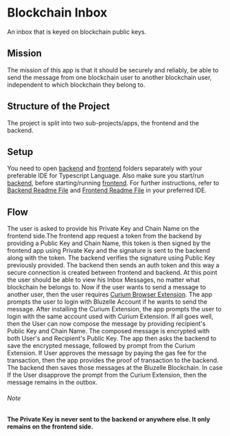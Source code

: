 # Blockchain Inbox
An inbox that is keyed on blockchain public keys.


## Mission
The mission of this app is that it should be securely and reliably, be able to send the message from one blockchain user to another blockchain user, independent to which blockchain they belong to.

## Structure of the Project
The project is split into two sub-projects/apps, the frontend and the backend.

## Setup
You need to open [backend](backend) and [frontend](frontend) folders separately with your preferable IDE for Typescript Language.
Also make sure you start/run [backend](backend), before starting/running [frontend](frontend).
For further instructions, refer to [Backend Readme File](backend/README.md) and [Frontend Readme File](frontend/README.md) in your preferred IDE.

## Flow
The user is asked to provide his Private Key and Chain Name on the frontend side.The frontend app request a token from the backend by providing a Public Key and Chain Name, this token is then signed by the frontend app using Private Key and the signature is sent to the backend along with the token. The backend verifies the signature using Public Key previously provided.
The backend then sends an auth token and this way a secure connection is created between frontend and backend.
At this point the user should be able to view his Inbox Messages, no matter what blockchain he belongs to.
Now if the user wants to send a message to another user, then the user requires [Curium  Browser Extension](https://github.com/bluzelle/blz-extension). The app prompts the user to login with Bluzelle Account if he wants to send the message. After installing the Curium Extension, the app prompts the user to login with the same account used with Curium Extension. If all goes well, then the User can now compose the message by providing recipient's Public Key and Chain Name. The composed message is encrypted with both User's and Recipient's Public Key.
The app then asks the backend to save the encrypted message, followed by prompt from the Curium Extension. If User approves the message by paying the gas fee for the transaction, then the app provides the proof of transaction to the backend. The backend then saves those messages at the Bluzelle Blockchain.
In case If the User disapprove the prompt from the Curium Extension, then the message remains in the outbox.

###### Note
<strong>The Private Key is never sent to the backend or anywhere else. It only remains on the frontend side.</strong>
